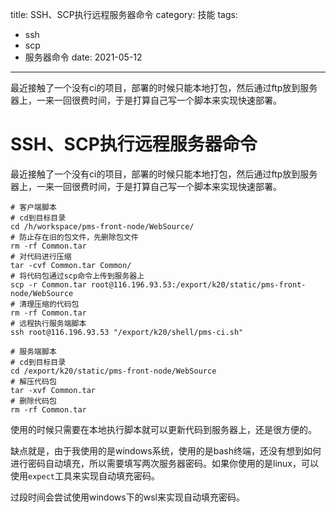 
title: SSH、SCP执行远程服务器命令
category: 技能
tags: 
  - ssh
  - scp
  - 服务器命令
date: 2021-05-12

---

最近接触了一个没有ci的项目，部署的时候只能本地打包，然后通过ftp放到服务器上，一来一回很费时间，于是打算自己写一个脚本来实现快速部署。

<!--more-->

# SSH、SCP执行远程服务器命令

最近接触了一个没有ci的项目，部署的时候只能本地打包，然后通过ftp放到服务器上，一来一回很费时间，于是打算自己写一个脚本来实现快速部署。

```shell
# 客户端脚本
# cd到目标目录
cd /h/workspace/pms-front-node/WebSource/
# 防止存在旧的包文件，先删除包文件
rm -rf Common.tar
# 对代码进行压缩
tar -cvf Common.tar Common/
# 将代码包通过scp命令上传到服务器上
scp -r Common.tar root@116.196.93.53:/export/k20/static/pms-front-node/WebSource
# 清理压缩的代码包
rm -rf Common.tar
# 远程执行服务端脚本
ssh root@116.196.93.53 "/export/k20/shell/pms-ci.sh"
```



```shell
# 服务端脚本
# cd到目标目录
cd /export/k20/static/pms-front-node/WebSource
# 解压代码包
tar -xvf Common.tar
# 删除代码包
rm -rf Common.tar
```

使用的时候只需要在本地执行脚本就可以更新代码到服务器上，还是很方便的。

缺点就是，由于我使用的是windows系统，使用的是bash终端，还没有想到如何进行密码自动填充，所以需要填写两次服务器密码。如果你使用的是linux，可以使用`expect`工具来实现自动填充密码。

过段时间会尝试使用windows下的wsl来实现自动填充密码。
